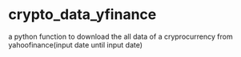 # crypto_data_yfinance
a python function to download the all data of a cryprocurrency from yahoofinance(input date until input date)
